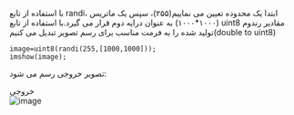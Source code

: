 با استفاده از تابع randi، ابتدا یک محدوده تعیین می نماییم(۲۵۵)، سپس یک ماتریس (۱۰۰۰*۱۰۰۰) به عنوان درایه دوم قرار می گیرد.با استفاده از تابع uint8 مقادیر رندوم تولید شده را به فرمت 
مناسب برای رسم تصویر تبدیل می کنیم(double to uint8)
```
image=uint8(randi(255,[1000,1000]));
imshow(image);
```
تصویر خروجی رسم می شود:


خروجی
<br>
![image](https://user-images.githubusercontent.com/56272972/163625296-f76a91fc-1106-4759-be03-5155d9cc4da5.png)

